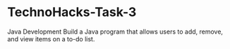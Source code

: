 # TechnoHacks-Task-3
Java Development
Build a Java  program that allows users to add, remove, and view items on a to-do list.
